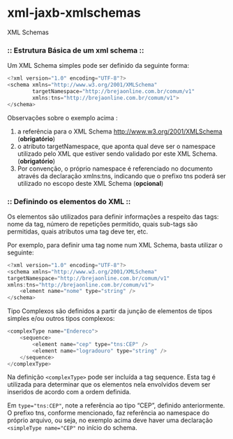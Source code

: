 # xml-jaxb-xmlschemas

XML Schemas

### :: Estrutura Básica de um xml schema ::

Um XML Schema simples pode ser definido da seguinte forma:

```javascript
<?xml version="1.0" encoding="UTF-8"?>
<schema xmlns="http://www.w3.org/2001/XMLSchema"
		targetNamespace="http://brejaonline.com.br/comum/v1"
		xmlns:tns="http://brejaonline.com.br/comum/v1">
</schema>

```
Observações sobre o exemplo acima :

1. a referência para o XML Schema http://www.w3.org/2001/XMLSchema (**obrigatório**)
2. o atributo targetNamespace, que aponta qual deve ser o namespace
utilizado pelo XML que estiver sendo validado por este XML Schema. (**obrigatório**)
3. Por convenção, o próprio namespace é referenciado no documento através da declaração
xmlns:tns, indicando que o prefixo tns poderá ser utilizado no escopo
deste XML Schema (**opcional**)


### :: Definindo os elementos do XML ::

Os elementos são utilizados para definir informações a respeito das tags: nome
da tag, número de repetições permitido, quais sub-tags são permitidas, quais atributos
uma tag deve ter, etc.

Por exemplo, para definir uma tag nome num XML Schema, basta utilizar
o seguinte:

```javascript
<?xml version="1.0" encoding="UTF-8"?>
<schema xmlns="http://www.w3.org/2001/XMLSchema"
targetNamespace="http://brejaonline.com.br/comum/v1"
xmlns:tns="http://brejaonline.com.br/comum/v1">
	<element name="nome" type="string" />
</schema>
```

Tipo Complexos são definidos a partir da junção de elementos de tipos simples e/ou outros 
tipos complexos:

```javascript
<complexType name="Endereco">
	<sequence>
		<element name="cep" type="tns:CEP" />
		<element name="logradouro" type="string" />
	</sequence>
</complexType>

```
Na definição `<complexType>` pode ser incluída a tag sequence. Esta tag é utilizada
para determinar que os elementos nela envolvidos devem ser inseridos de acordo 
com a ordem definida.

Em `type="tns:CEP"`, note a referência ao tipo “CEP”, definido anteriormente. 
O prefixo tns, conforme mencionado, faz referência ao namespace do próprio arquivo, ou seja, no exemplo acima
deve haver uma declaração `<simpleType name="CEP"` no início do schema.  
